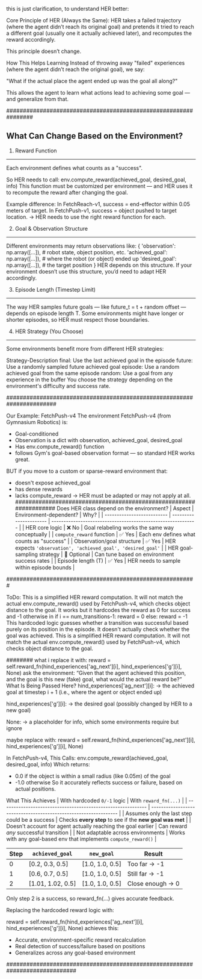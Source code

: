 this is just clarification, to understand HER better:

Core Principle of HER (Always the Same):
HER takes a failed trajectory (where the agent didn’t reach its original goal) and pretends it tried to reach a different goal (usually one it actually achieved later), and recomputes the reward accordingly.

This principle doesn’t change.

How This Helps Learning
Instead of throwing away "failed" experiences (where the agent didn’t reach the original goal), we say:

"What if the actual place the agent ended up was the goal all along?"

This allows the agent to learn what actions lead to achieving some goal — and generalize from that.

################################################################

What Can Change Based on the Environment?
-----------------------------------------
1. Reward Function
-------------------
Each environment defines what counts as a "success".

So HER needs to call:
env.compute_reward(achieved_goal, desired_goal, info)
This function must be customized per environment — and HER uses it to recompute the reward after changing the goal.

Example difference:
In FetchReach-v1, success = end-effector within 0.05 meters of target.
In FetchPush-v1, success = object pushed to target location.
-> HER needs to use the right reward function for each.

2. Goal & Observation Structure
-------------------------------
Different environments may return observations like:
{
  'observation': np.array([...]),       # robot state, object position, etc.
  'achieved_goal': np.array([...]),     # where the robot (or object) ended up
  'desired_goal': np.array([...]),      # the target position
}
HER depends on this structure.
If your environment doesn’t use this structure, you’d need to adapt HER accordingly.

3. Episode Length (Timestep Limit)
----------------------------------
The way HER samples future goals — like future_t = t + random offset — depends on episode length T.
Some environments might have longer or shorter episodes, so HER must respect those boundaries.

4. HER Strategy (You Choose)
----------------------------
Some environments benefit more from different HER strategies:

Strategy-Description
final: Use the last achieved goal in the episode
future:	Use a randomly sampled future achieved goal
episode:	Use a random achieved goal from the same episode
random:	Use a goal from any experience in the buffer
You choose the strategy depending on the environment's difficulty and success rate.

#######################################################################

Our Example: FetchPush-v4
The environment FetchPush-v4 (from Gymnasium Robotics) is: 
- Goal-conditioned
- Observation is a dict with observation, achieved_goal, desired_goal
- Has env.compute_reward() function
- follows Gym's goal-based observation format — so standard HER works great.

BUT if you move to a custom or sparse-reward environment that:

- doesn't expose achieved_goal
- has dense rewards
- lacks compute_reward
→ HER must be adapted or may not apply at all.
##################################################################
Does HER class depend on the environment?
| Aspect                     | Environment-dependent? | Why?                                                         |
| -------------------------- | ---------------------- | ------------------------------------------------------------ |
| HER core logic             | ❌ No                  | Goal relabeling works the same way conceptually              |
| `compute_reward` function  | ✅ Yes                 | Each env defines what counts as "success"                    |
| Observation/goal structure | ✅ Yes                 | HER expects `'observation', 'achieved_goal', 'desired_goal'` |
| HER goal-sampling strategy | 🔁 Optional            | Can tune based on environment success rates                  |
| Episode length (T)         | ✅ Yes                 | HER needs to sample within episode bounds                    |

#########################################################

ToDo: This is a simplified HER reward computation. It will not match the actual env.compute_reward() used by FetchPush-v4, which checks object distance to the goal.
It works but it hardcodes the reward as 0 for success and -1 otherwise
in if i == num_transitions-1:
  reward = 0
else:
  reward = -1
This hardcoded logic guesses whether a transition was successful based purely on its position in the episode. It doesn't actually check whether the goal was achieved. This is a simplified HER reward computation. It will not match the actual env.compute_reward() used by FetchPush-v4, which checks object distance to the goal.

########
what i replace it with: 
reward = self.reward_fn(hind_experiences['ag_next'][i], hind_experiences['g'][i], None)
ask the environment:
“Given that the agent achieved this position, and the goal is this new (fake) goal, what would the actual reward be?”
What Is Being Passed Here?
hind_experiences['ag_next'][i]:
→ the achieved goal at timestep i + 1 (i.e., where the agent or object ended up)

hind_experiences['g'][i]:
→ the desired goal (possibly changed by HER to a new goal)

None:
→ a placeholder for info, which some environments require but ignore

maybe replace with: reward = self.reward_fn(hind_experiences['ag_next'][i], hind_experiences['g'][i], None)

In FetchPush-v4, This Calls:
env.compute_reward(achieved_goal, desired_goal, info)
Which returns:
- 0.0 if the object is within a small radius (like 0.05m) of the goal
- -1.0 otherwise
So it accurately reflects success or failure, based on actual positions.


What This Achieves
| With hardcoded `0/-1` logic                                  | With `reward_fn(...)`                                            |
| ------------------------------------------------------------ | ---------------------------------------------------------------- |
| Assumes only the last step could be a success                | Checks **every step** to see if the **new goal was met**         |
| Doesn't account for agent actually reaching the goal earlier | Can reward *any* successful transition                           |
| Not adaptable across environments                            | Works with any goal-based env that implements `compute_reward()` |

| Step | `achieved_goal`    | `new_goal`       | Result           |
| ---- | ------------------ | ---------------- | ---------------- |
| 0    | \[0.2, 0.3, 0.5]   | \[1.0, 1.0, 0.5] | Too far → -1     |
| 1    | \[0.6, 0.7, 0.5]   | \[1.0, 1.0, 0.5] | Still far → -1   |
| 2    | \[1.01, 1.02, 0.5] | \[1.0, 1.0, 0.5] | Close enough → 0 |

Only step 2 is a success, so reward_fn(...) gives accurate feedback.

Replacing the hardcoded reward logic with:

reward = self.reward_fn(hind_experiences['ag_next'][i], hind_experiences['g'][i], None)
achieves this:

- Accurate, environment-specific reward recalculation
- Real detection of success/failure based on positions
- Generalizes across any goal-based environment

#############################################################################


